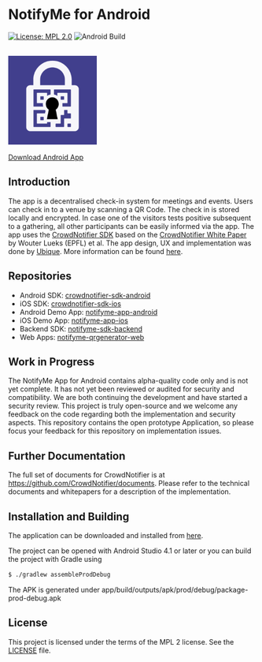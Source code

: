 # NotifyMe for Android

[![License: MPL 2.0](https://img.shields.io/badge/License-MPL%202.0-brightgreen.svg)](https://github.com/notifyme-app/notifyme-app-android/blob/master/LICENSE)
![Android Build](https://github.com/notifyme-app/notifyme-app-android/workflows/Android%20Build/badge.svg)

<br />
<div align="left">
  <img width="180" height="180" src="app/src/main/app_icon-playstore.png" />
  <br />
</div>

[Download Android App](https://install.appcenter.ms/orgs/notify-me/apps/notifyme-app-android/distribution_groups/public)

## Introduction

The app is a decentralised check-in system for meetings and events. Users can check in to a venue by scanning a QR Code. The check in is stored locally and encrypted. In case one of the visitors tests positive subsequent to a gathering, all other participants can be easily informed via the app. The app uses the [CrowdNotifier SDK](https://github.com/CrowdNotifier/crowdnotifier-sdk-android) based on the [CrowdNotifier White Paper](https://github.com/CrowdNotifier/documents) by Wouter Lueks (EPFL) et al. The app design, UX and implementation was done by [Ubique](https://ubique.ch/). More information can be found [here](https://notify-me.ch).

## Repositories
* Android SDK: [crowdnotifier-sdk-android](https://github.com/CrowdNotifier/crowdnotifier-sdk-android)
* iOS SDK: [crowdnotifier-sdk-ios](https://github.com/CrowdNotifier/crowdnotifier-sdk-ios)
* Android Demo App: [notifyme-app-android](https://github.com/notifyme-app/notifyme-app-android)
* iOS Demo App: [notifyme-app-ios](https://github.com/notifyme-app/notifyme-app-ios)
* Backend SDK: [notifyme-sdk-backend](https://github.com/notifyme-app/notifyme-sdk-backend)
* Web Apps: [notifyme-qrgenerator-web](https://github.com/notifyme-app/notifyme-webpages)

## Work in Progress
The NotifyMe App for Android contains alpha-quality code only and is not yet complete. It has not yet been reviewed or audited for security and compatibility. We are both continuing the development and have started a security review. This project is truly open-source and we welcome any feedback on the code regarding both the implementation and security aspects.
This repository contains the open prototype Application, so please focus your feedback for this repository on implementation issues.

## Further Documentation
The full set of documents for CrowdNotifier is at https://github.com/CrowdNotifier/documents. Please refer to the technical documents and whitepapers for a description of the implementation.

## Installation and Building

The application can be downloaded and installed from  [here](https://install.appcenter.ms/orgs/notify-me/apps/notifyme-app-android/distribution_groups/public).

The project can be opened with Android Studio 4.1 or later or you can build the project with Gradle using
```sh
$ ./gradlew assembleProdDebug
```
The APK is generated under app/build/outputs/apk/prod/debug/package-prod-debug.apk

## License
This project is licensed under the terms of the MPL 2 license. See the [LICENSE](LICENSE) file.
